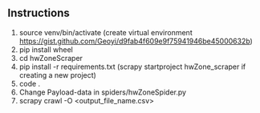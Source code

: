 ## Instructions
1. source venv/bin/activate (create virtual environment https://gist.github.com/Geoyi/d9fab4f609e9f75941946be45000632b)
2. pip install wheel
3. cd hwZoneScraper
4. pip install -r requirements.txt  (scrapy startproject hwZone_scraper if creating a new project)
5. code .
6. Change Payload-data in spiders/hwZoneSpider.py
7. scrapy crawl <spider name> -O <output_file_name.csv>
